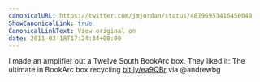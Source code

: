 ```yaml
---
canonicalURL: https://twitter.com/jmjordan/status/48796953416450048
ShowCanonicalLink: true
CanonicalLinkText: View original on
date: 2011-03-18T17:24:34+00:00
---
```

I made an amplifier out a Twelve South BookArc box. They liked it: The ultimate in BookArc box recycling [bit.ly/ea9QBr](http://bit.ly/ea9QBr) via @andrewbg